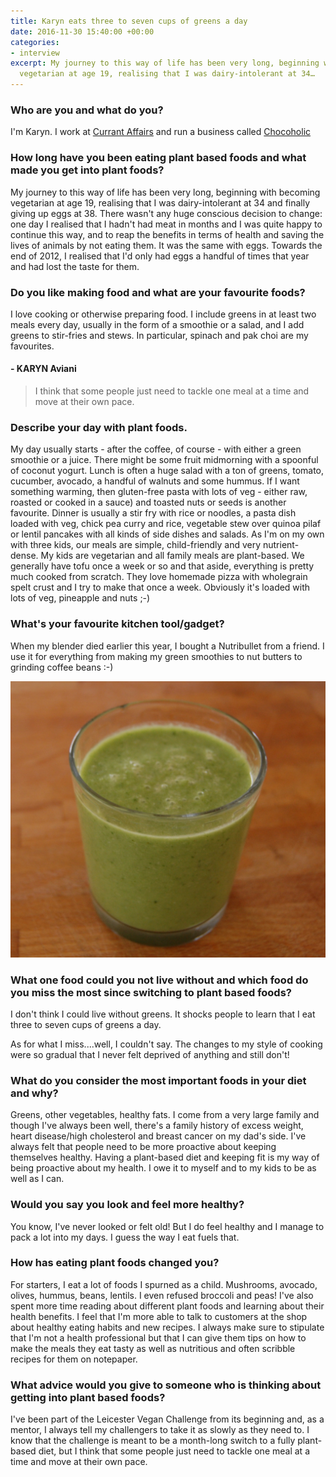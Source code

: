 ```yaml
---
title: Karyn eats three to seven cups of greens a day
date: 2016-11-30 15:40:00 +00:00
categories:
- interview
excerpt: My journey to this way of life has been very long, beginning with becoming
  vegetarian at age 19, realising that I was dairy-intolerant at 34…
---
```


### Who are you and what do you? 

I'm Karyn. I work at [Currant Affairs](https://www.facebook.com/CurrantAffairsLeicester/) and run a business called [Chocoholic](https://www.facebook.com/ChocoholicLeic/) 
 
### How long have you been eating plant based foods and what made you get into plant foods?

My journey to this way of life has been very long, beginning with becoming vegetarian at age 19, realising that I was dairy-intolerant at 34 and finally giving up eggs at 38. There wasn't any huge conscious decision to change: one day I realised that I hadn't had meat in months and I was quite happy to continue this way, and to reap the benefits in terms of health and saving the lives of animals by not eating them.  It was the same with eggs. Towards the end of 2012, I realised that I'd only had eggs a handful of times that year and had lost the taste for them. 

### Do you like making food and what are your favourite foods?

I love cooking or otherwise preparing food. I include greens in at least two meals every day, usually in the form of a smoothie or a salad, and I add greens to stir-fries and stews. In particular, spinach and pak choi are my favourites.

#### - KARYN Aviani

> I think that some people just need to tackle one meal at a time and move at their own pace.  

### Describe your day with plant foods.

My day usually starts - after the coffee, of course - with either a green smoothie or a juice. There might be some fruit midmorning with a spoonful of coconut yogurt.  Lunch is often a huge salad with a ton of greens, tomato, cucumber, avocado, a handful of walnuts and some hummus. If I want something warming, then gluten-free pasta with lots of veg - either raw, roasted or cooked in a sauce) and toasted nuts or seeds is another favourite. Dinner is usually a stir fry with rice or noodles, a pasta dish loaded with veg, chick pea curry and rice, vegetable stew over quinoa pilaf or lentil pancakes with all kinds of side dishes and salads. As I'm on my own with three kids, our meals are simple, child-friendly and very nutrient-dense. My kids are vegetarian and all family meals are plant-based. We generally have tofu once a week or so and that aside, everything is pretty much cooked from scratch. They love homemade pizza with wholegrain spelt crust and I try to make that once a week.  Obviously it's loaded with lots of veg, pineapple and nuts ;-)

### What's your favourite kitchen tool/gadget?

When my blender died earlier this year, I bought a Nutribullet from a friend. I use it for everything from making my green smoothies to nut butters to grinding coffee beans :-) 

![karyn green smoothie.jpg](/uploads/karyn%20green%20smoothie.jpg)

### What one food could you not live without and which food do you miss the most since switching to plant based foods?

I don't think I could live without greens. It shocks people to learn that I eat three to seven cups of greens a day. 

 As for what I miss....well, I couldn't say.  The changes to my style of cooking were so gradual that I never felt deprived of anything and still don't!
 
### What do you consider the most important foods in your diet and why?

Greens, other vegetables, healthy fats. I come from a very large family and though I've always been well, there's a family history of excess weight, heart disease/high cholesterol and breast cancer on my dad's side. I've always felt that people need to be more proactive about keeping themselves healthy.  Having a plant-based diet and keeping fit is my way of being proactive about my health. I owe it to myself and to my kids to be as well as I can.
 
### Would you say you look and feel more healthy?

You know, I've never looked or felt old! But I do feel healthy and I manage to pack a lot into my days.  I guess the way I eat fuels that.
 
### How has eating plant foods changed you?

For starters, I eat a lot of foods I spurned as a child. Mushrooms, avocado, olives, hummus, beans, lentils. I even refused broccoli and peas!  I've also spent more time reading about different plant foods and learning about their health benefits. I feel that I'm more able to talk to customers at the shop about healthy eating habits and new recipes. I always make sure to stipulate that I'm not a health professional but that I can give them tips on how to make the meals they eat tasty as well as nutritious and often scribble recipes for them on notepaper.  
 
### What advice would you give to someone who is thinking about getting into plant based foods?

I've been part of the Leicester Vegan Challenge from its beginning and, as a mentor, I always tell my challengers to take it as slowly as they need to. I know that the challenge is meant to be a month-long switch to a fully plant-based diet, but I think that some people just need to tackle one meal at a time and move at their own pace.  
